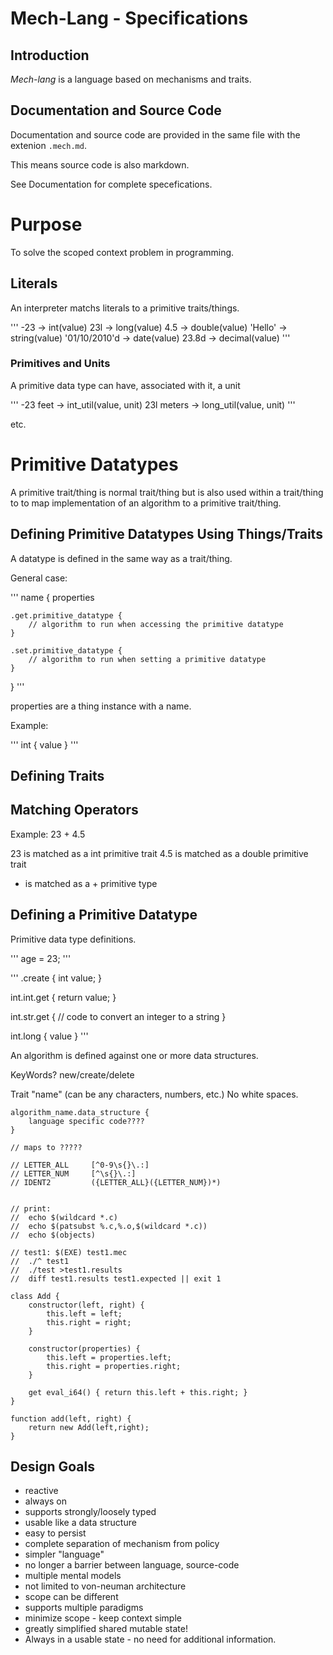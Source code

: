 # Mech-Lang - Specifications

## Introduction

*Mech-lang* is a language based on mechanisms and traits.

## Documentation and Source Code

Documentation and source code are provided in the same file with the extenion ```.mech.md```.

This means source code is also markdown.

See Documentation for complete specefications.

# Purpose

To solve the scoped context problem in programming.

## Literals

An interpreter matchs literals to a primitive traits/things.

'''
-23 -> int(value)
23l -> long(value)
4.5 -> double(value)
'Hello' -> string(value)
'01/10/2010'd -> date(value)
23.8d -> decimal(value)
'''

### Primitives and Units

A primitive data type can have, associated with it, a unit

'''
-23 feet -> int_util(value, unit)
23l meters -> long_util(value, unit)
'''

etc.

# Primitive Datatypes

A primitive trait/thing is normal trait/thing but is also used within a trait/thing to to map implementation of an algorithm to a primitive trait/thing.

## Defining Primitive Datatypes Using Things/Traits

A datatype is defined in the same way as a trait/thing.

General case:

'''
name {
	properties

	.get.primitive_datatype {
		// algorithm to run when accessing the primitive datatype
	}

	.set.primitive_datatype {
		// algorithm to run when setting a primitive datatype
	}

}
'''

properties are a thing instance with a name.


Example:

'''
int {
	value
}
'''

## Defining Traits



## Matching Operators

Example: 23 + 4.5

23 is matched as a int primitive trait
4.5 is matched as a double primitive trait

+ is matched as a + primitive type

## Defining a Primitive Datatype

Primitive data type definitions.


'''
age = 23;
'''


'''
.create {
	int value;
}

int.int.get {
	return value;
}

int.str.get {
	// code to convert an integer to a string
}

int.long {
	value
}
'''

An algorithm is defined against one or more data structures. 


KeyWords? new/create/delete


Trait "name" (can be any characters, numbers, etc.) No white spaces.

```
algorithm_name.data_structure {
	language specific code????
}

// maps to ?????

// LETTER_ALL     [^0-9\s{}\.:]
// LETTER_NUM     [^\s{}\.:]
// IDENT2         ({LETTER_ALL}({LETTER_NUM})*)


// print:
// 	echo $(wildcard *.c)
// 	echo $(patsubst %.c,%.o,$(wildcard *.c))
// 	echo $(objects)

// test1: $(EXE) test1.mec
// 	./^ test1
// 	./test >test1.results
// 	diff test1.results test1.expected || exit 1

```


```
class Add {
	constructor(left, right) {
		this.left = left;
		this.right = right;
	}

	constructor(properties) {
		this.left = properties.left;
		this.right = properties.right;
	}

	get eval_i64() { return this.left + this.right; }
}

function add(left, right) {
	return new Add(left,right);
}
```

## Design Goals

- reactive
- always on
- supports strongly/loosely typed
- usable like a data structure
- easy to persist
- complete separation of mechanism from policy
- simpler "language"
- no longer a barrier between language, source-code
- multiple mental models
- not limited to von-neuman architecture
- scope can be different
- supports multiple paradigms
- minimize scope - keep context simple
- greatly simplified shared mutable state!
- Always in a usable state - no need for additional information.


